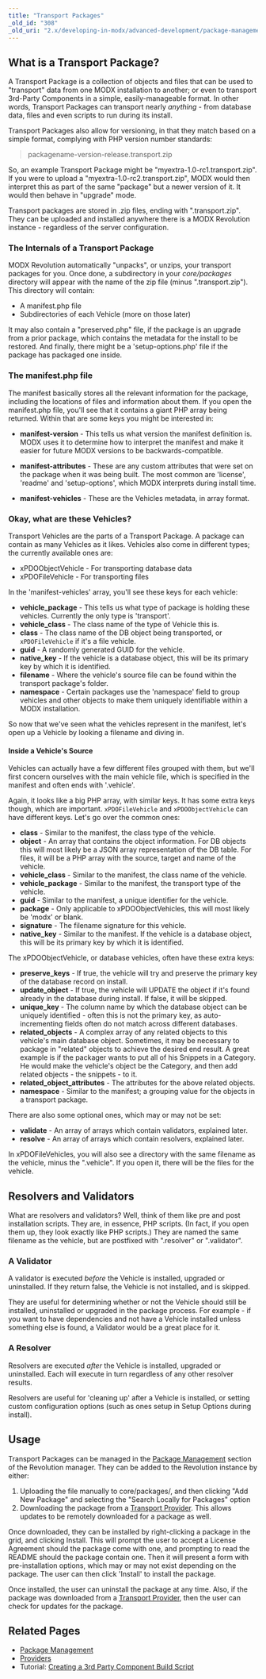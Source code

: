 ```yaml
---
title: "Transport Packages"
_old_id: "308"
_old_uri: "2.x/developing-in-modx/advanced-development/package-management/transport-packages"
---
```


## What is a Transport Package?

A Transport Package is a collection of objects and files that can be used to "transport" data from one MODX installation to another; or even to transport 3rd-Party Components in a simple, easily-manageable format. In other words, Transport Packages can transport nearly _anything_ - from database data, files and even scripts to run during its install.

Transport Packages also allow for versioning, in that they match based on a simple format, complying with PHP version number standards:

> packagename-version-release.transport.zip

So, an example Transport Package might be "myextra-1.0-rc1.transport.zip". If you were to upload a "myextra-1.0-rc2.transport.zip", MODX would then interpret this as part of the same "package" but a newer version of it. It would then behave in "upgrade" mode.

Transport packages are stored in .zip files, ending with ".transport.zip". They can be uploaded and installed anywhere there is a MODX Revolution instance - regardless of the server configuration.

### The Internals of a Transport Package

MODX Revolution automatically "unpacks", or unzips, your transport packages for you. Once done, a subdirectory in your _core/packages_ directory will appear with the name of the zip file (minus ".transport.zip"). This directory will contain:

-   A manifest.php file
-   Subdirectories of each Vehicle (more on those later)

It may also contain a "preserved.php" file, if the package is an upgrade from a prior package, which contains the metadata for the install to be restored. And finally, there might be a 'setup-options.php' file if the package has packaged one inside.

### The manifest.php file

The manifest basically stores all the relevant information for the package, including the locations of files and information about them. If you open the manifest.php file, you'll see that it contains a giant PHP array being returned. Within that are some keys you might be interested in:

-   **manifest-version** - This tells us what version the manifest definition is. MODX uses it to determine how to interpret the manifest and make it easier for future MODX versions to be backwards-compatible.

-   **manifest-attributes** - These are any custom attributes that were set on the package when it was being built. The most common are 'license', 'readme' and 'setup-options', which MODX interprets during install time.

-   **manifest-vehicles** - These are the Vehicles metadata, in array format.

### Okay, what are these Vehicles?

Transport Vehicles are the parts of a Transport Package. A package can contain as many Vehicles as it likes. Vehicles also come in different types; the currently available ones are:

-   xPDOObjectVehicle - For transporting database data
-   xPDOFileVehicle - For transporting files

In the 'manifest-vehicles' array, you'll see these keys for each vehicle:

-   **vehicle_package** - This tells us what type of package is holding these vehicles. Currently the only type is 'transport'.
-   **vehicle_class** - The class name of the type of Vehicle this is.
-   **class** - The class name of the DB object being transported, or `xPDOFileVehicle` if it's a file vehicle.
-   **guid** - A randomly generated GUID for the vehicle.
-   **native_key** - If the vehicle is a database object, this will be its primary key by which it is identified.
-   **filename** - Where the vehicle's source file can be found within the transport package's folder.
-   **namespace** - Certain packages use the 'namespace' field to group vehicles and other objects to make them uniquely identifiable within a MODX installation.

So now that we've seen what the vehicles represent in the manifest, let's open up a Vehicle by looking a filename and diving in.

#### Inside a Vehicle's Source

Vehicles can actually have a few different files grouped with them, but we'll first concern ourselves with the main vehicle file, which is specified in the manifest and often ends with '.vehicle'.

Again, it looks like a big PHP array, with similar keys. It has some extra keys though, which are important. `xPDOFileVehicle` and `xPDOObjectVehicle` can have different keys. Let's go over the common ones:

-   **class** - Similar to the manifest, the class type of the vehicle.
-   **object** - An array that contains the object information. For DB objects this will most likely be a JSON array representation of the DB table. For files, it will be a PHP array with the source, target and name of the vehicle.
-   **vehicle_class** - Similar to the manifest, the class name of the vehicle.
-   **vehicle_package** - Similar to the manifest, the transport type of the vehicle.
-   **guid** - Similar to the manifest, a unique identifier for the vehicle.
-   **package** - Only applicable to xPDOObjectVehicles, this will most likely be 'modx' or blank.
-   **signature** - The filename signature for this vehicle.
-   **native_key** - Similar to the manifest. If the vehicle is a database object, this will be its primary key by which it is identified.

The xPDOObjectVehicle, or database vehicles, often have these extra keys:

-   **preserve_keys** - If true, the vehicle will try and preserve the primary key of the database record on install.
-   **update_object** - If true, the vehicle will UPDATE the object if it's found already in the database during install. If false, it will be skipped.
-   **unique_key** - The column name by which the database object can be uniquely identified - often this is not the primary key, as auto-incrementing fields often do not match across different databases.
-   **related_objects** - A complex array of any related objects to this vehicle's main database object. Sometimes, it may be necessary to package in "related" objects to achieve the desired end result. A great example is if the packager wants to put all of his Snippets in a Category. He would make the vehicle's object be the Category, and then add related objects - the snippets - to it.
-   **related_object_attributes** - The attributes for the above related objects.
-   **namespace** - Similar to the manifest; a grouping value for the objects in a transport package.

There are also some optional ones, which may or may not be set:

-   **validate** - An array of arrays which contain validators, explained later.
-   **resolve** - An array of arrays which contain resolvers, explained later.

In xPDOFileVehicles, you will also see a directory with the same filename as the vehicle, minus the ".vehicle". If you open it, there will be the files for the vehicle.

## Resolvers and Validators

What are resolvers and validators? Well, think of them like pre and post installation scripts. They are, in essence, PHP scripts. (In fact, if you open them up, they look exactly like PHP scripts.) They are named the same filename as the vehicle, but are postfixed with ".resolver" or ".validator".

### A Validator

A validator is executed _before_ the Vehicle is installed, upgraded or uninstalled. If they return false, the Vehicle is not installed, and is skipped.

They are useful for determining whether or not the Vehicle should still be installed, uninstalled or upgraded in the package process. For example - if you want to have dependencies and not have a Vehicle installed unless something else is found, a Validator would be a great place for it.

### A Resolver

Resolvers are executed _after_ the Vehicle is installed, upgraded or uninstalled. Each will execute in turn regardless of any other resolver results.

Resolvers are useful for 'cleaning up' after a Vehicle is installed, or setting custom configuration options (such as ones setup in Setup Options during install).

## Usage

Transport Packages can be managed in the [Package Management](extending-modx/transport-packages "Package Management") section of the Revolution manager. They can be added to the Revolution instance by either:

1. Uploading the file manually to core/packages/, and then clicking "Add New Package" and selecting the "Search Locally for Packages" option
2. Downloading the package from a [Transport Provider](building-sites/extras/providers "Providers"). This allows updates to be remotely downloaded for a package as well.

Once downloaded, they can be installed by right-clicking a package in the grid, and clicking Install. This will prompt the user to accept a License Agreement should the package come with one, and prompting to read the README should the package contain one. Then it will present a form with pre-installation options, which may or may not exist depending on the package. The user can then click 'Install' to install the package.

Once installed, the user can uninstall the package at any time. Also, if the package was downloaded from a [Transport Provider](building-sites/extras/providers "Providers"), then the user can check for updates for the package.

## Related Pages

-   [Package Management](extending-modx/transport-packages "Package Management")
-   [Providers](building-sites/extras/providers "Providers")
-   Tutorial: [Creating a 3rd Party Component Build Script](extending-modx/transport-packages/build-script "Creating a 3rd Party Component Build Script")
